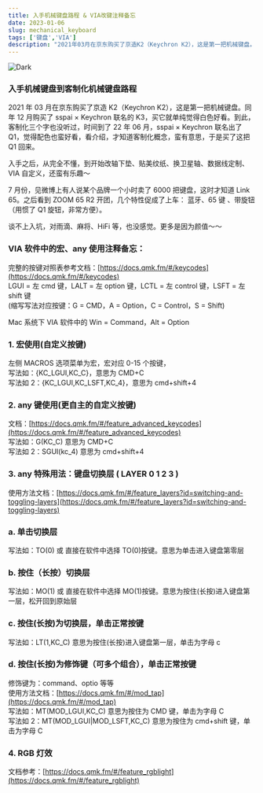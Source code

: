 ```yaml
---
title: 入手机械键盘路程 & VIA改键注释备忘
date: 2023-01-06
slug: mechanical_keyboard
tags: ['键盘','VIA']
description: "2021年03月在京东购买了京造K2（Keychron K2），这是第一把机械键盘。同年12月购买了sspai × Keychron 联名的K3，买它就单纯觉得白色好看。到此，客制化三个字也没听过，时间到了22年06月，sspai × Keychron 联名出了Q1，觉得配色也蛮好看，看介绍，才知道客制化概念，觉得蛮有意思的，于是买了这把Q1回来。 "
---
```

![Dark](https://img.koobai.com/article/zoom.jpg)

### 入手机械键盘到客制化机械键盘路程

2021 年 03 月在京东购买了京造 K2（Keychron K2），这是第一把机械键盘。同年 12 月购买了 sspai × Keychron 联名的 K3，买它就单纯觉得白色好看。到此，客制化三个字也没听过，时间到了 22 年 06 月，sspai × Keychron 联名出了 Q1，觉得配色也蛮好看，看介绍，才知道客制化概念，蛮有意思，于是买了这把 Q1 回来。

入手之后，从完全不懂，到开始改轴下垫、贴美纹纸、换卫星轴、数据线定制、VIA 自定义，还蛮有乐趣～

7 月份，见微博上有人说某个品牌一个小时卖了 6000 把键盘，这时才知道 Link 65。之后看到 ZOOM 65 R2 开团，几个特性促成了上车： 蓝牙、65 键 、带旋钮（用惯了 Q1 旋钮，非常方便）。

谈不上入坑，对雨滴、麻将、HiFi 等，也没感觉。更多是因为颜值～～

### VIA 软件中的宏、any 使用注释备忘：

完整的按键对照表参考文档：[https://docs.qmk.fm/#/keycodes](https://docs.qmk.fm/#/keycodes) <br />
LGUI = 左 cmd 键，LALT = 左 option 键，LCTL = 左 control 键，LSFT = 左 shift 键 <br />
(缩写写法对应按键：G = CMD，A = Option，C = Control，S = Shift)

Mac 系统下 VIA 软件中的 Win = Command，Alt = Option

### 1. 宏使用(自定义按键)

左侧 MACROS 选项菜单为宏，宏对应 0-15 个按键，<br />
写法如：{KC_LGUI,KC_C}，意思为 CMD+C <br />
写法如 2：{KC_LGUI,KC_LSFT,KC_4}，意思为 cmd+shift+4

### 2. any 键使用(更自主的自定义按键)

文档：[https://docs.qmk.fm/#/feature_advanced_keycodes](https://docs.qmk.fm/#/feature_advanced_keycodes) <br />
写法如：G(KC_C) 意思为 CMD+C <br />
写法如 2：SGUI(kc_4) 意思为 cmd+shift+4

### 3. any 特殊用法：键盘切换层 ( LAYER 0 1 2 3 )

使用方法文档：[https://docs.qmk.fm/#/feature_layers?id=switching-and-toggling-layers](https://docs.qmk.fm/#/feature_layers?id=switching-and-toggling-layers)

### a. 单击切换层

写法如：TO(0) 或 直接在软件中选择 TO(0)按键。意思为单击进入键盘第零层

### b. 按住（长按）切换层

写法如：MO(1) 或 直接在软件中选择 MO(1)按键。意思为按住(长按)进入键盘第一层，松开回到原始层

### c. 按住(长按)为切换层，单击正常按键

写法如：LT(1,KC_C) 意思为按住(长按)进入键盘第一层，单击为字母 c

### d. 按住(长按)为修饰键（可多个组合），单击正常按键

修饰键为：command、optio 等等 <br />
使用方法文档：[https://docs.qmk.fm/#/mod_tap](https://docs.qmk.fm/#/mod_tap) <br />
写法如：MT(MOD_LGUI,KC_C) 意思为按住为 CMD 键，单击为字母 C <br />
写法如 2：MT(MOD_LGUI|MOD_LSFT,KC_C) 意思为按住为 cmd+shift 键，单击为字母 C

### 4. RGB 灯效

文档参考：[https://docs.qmk.fm/#/feature_rgblight](https://docs.qmk.fm/#/feature_rgblight)
